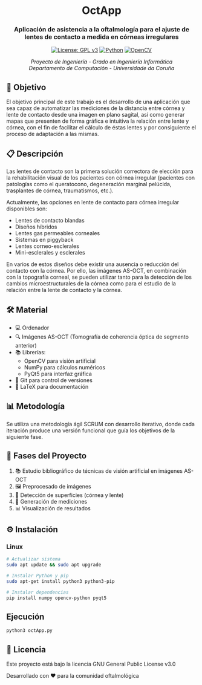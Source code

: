 <div align="center">

# OctApp
### Aplicación de asistencia a la oftalmología para el ajuste de lentes de contacto a medida en córneas irregulares

[![License: GPL v3](https://img.shields.io/badge/License-GPLv3-blue.svg)](https://www.gnu.org/licenses/gpl-3.0)
[![Python](https://img.shields.io/badge/Python-3.6+-blue.svg)](https://www.python.org/downloads/)
[![OpenCV](https://img.shields.io/badge/OpenCV-4.x-green.svg)](https://opencv.org/)

*Proyecto de Ingeniería - Grado en Ingeniería Informática*  
*Departamento de Computación - Universidade da Coruña*

</div>

## 🎯 Objetivo

El objetivo principal de este trabajo es el desarrollo de una aplicación que sea capaz de automatizar las mediciones de la distancia entre córnea y lente de contacto desde una imagen en plano sagital, así como generar mapas que presenten de forma gráfica e intuitiva la relación entre lente y córnea, con el fin de facilitar el cálculo de éstas lentes y por consiguiente el proceso de adaptación a las mismas.

## 📋 Descripción

Las lentes de contacto son la primera solución correctora de elección para la rehabilitación visual de los pacientes con córnea irregular (pacientes con patologías como el queratocono, degeneración marginal pelúcida, trasplantes de córnea, traumatismos, etc.).

Actualmente, las opciones en lente de contacto para córnea irregular disponibles son:
- Lentes de contacto blandas
- Diseños híbridos
- Lentes gas permeables corneales
- Sistemas en piggyback
- Lentes corneo-esclerales
- Mini-esclerales y esclerales

En varios de estos diseños debe existir una ausencia o reducción del contacto con la córnea. Por ello, las imágenes AS-OCT, en combinación con la topografía corneal, se pueden utilizar tanto para la detección de los cambios microestructurales de la córnea como para el estudio de la relación entre la lente de contacto y la córnea.

## 🛠️ Material

- 💻 Ordenador
- 🔍 Imágenes AS-OCT (Tomografía de coherencia óptica de segmento anterior)
- 📚 Librerías:
  - OpenCV para visión artificial
  - NumPy para cálculos numéricos
  - PyQt5 para interfaz gráfica
- 🔄 Git para control de versiones
- 📝 LaTeX para documentación

## 📊 Metodología

Se utiliza una metodología ágil SCRUM con desarrollo iterativo, donde cada iteración produce una versión funcional que guía los objetivos de la siguiente fase.

## 🔄 Fases del Proyecto

1. 📚 Estudio bibliográfico de técnicas de visión artificial en imágenes AS-OCT
2. 🖼️ Preprocesado de imágenes
3. 🎯 Detección de superficies (córnea y lente)
4. 📏 Generación de mediciones
5. 📊 Visualización de resultados

## ⚙️ Instalación

### Linux
```bash
# Actualizar sistema
sudo apt update && sudo apt upgrade

# Instalar Python y pip
sudo apt-get install python3 python3-pip

# Instalar dependencias
pip install numpy opencv-python pyqt5
```

## Ejecución

```bash
python3 octApp.py
```

## 📄 Licencia

Este proyecto está bajo la licencia GNU General Public License v3.0

Desarrollado con ❤️ para la comunidad oftalmológica